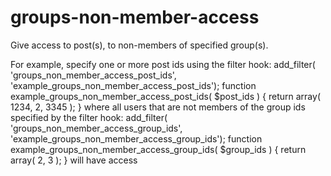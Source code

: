 # groups-non-member-access
Give access to post(s), to non-members of specified group(s).

For example, specify one or more post ids using the filter hook:
add_filter( 'groups_non_member_access_post_ids', 'example_groups_non_member_access_post_ids');
function example_groups_non_member_access_post_ids( $post_ids ) {
	return array( 1234, 2, 3345 );
}
where all users that are not members of the group ids specified by the filter hook:
add_filter( 'groups_non_member_access_group_ids', 'example_groups_non_member_access_group_ids');
function example_groups_non_member_access_group_ids( $group_ids ) {
	return array( 2, 3 );
}
will have access

